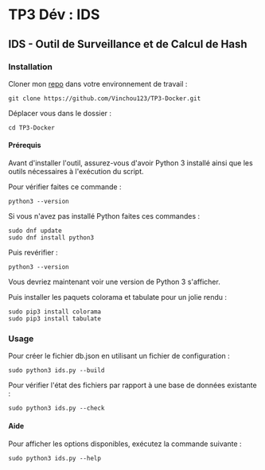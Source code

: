 # TP3 Dév : IDS

## IDS - Outil de Surveillance et de Calcul de Hash

### Installation

Cloner mon [repo](https://github.com/Vinchou123/TP3-Docker.git) dans votre environnement de travail :
```
git clone https://github.com/Vinchou123/TP3-Docker.git
```

Déplacer vous dans le dossier :
```
cd TP3-Docker
```


#### Prérequis

Avant d'installer l'outil, assurez-vous d'avoir Python 3 installé ainsi que les outils nécessaires à l'exécution du script.

Pour vérifier faites ce commande :

```
python3 --version
```

Si vous n'avez pas installé Python faites ces commandes : 
```
sudo dnf update
sudo dnf install python3
```

Puis revérifier : 
```
python3 --version
```
Vous devriez maintenant voir une version de Python 3 s'afficher.

Puis installer les paquets colorama et tabulate pour un jolie rendu : 
```
sudo pip3 install colorama
sudo pip3 install tabulate
```

### Usage

Pour créer le fichier db.json en utilisant un fichier de configuration :
```
sudo python3 ids.py --build
```

Pour vérifier l'état des fichiers par rapport à une base de données existante :
```
sudo python3 ids.py --check
```

#### Aide

Pour afficher les options disponibles, exécutez la commande suivante :

```
sudo python3 ids.py --help
```